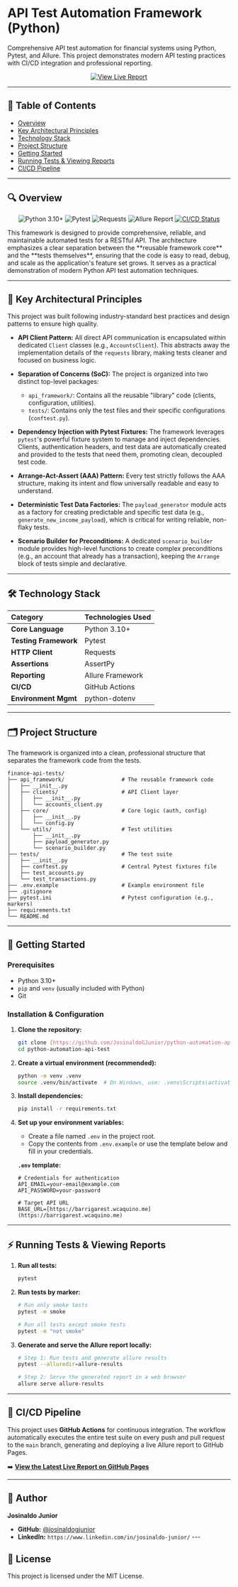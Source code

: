 # API Test Automation Framework (Python)

Comprehensive API test automation for financial systems using Python, Pytest, and Allure. This project demonstrates modern API testing practices with CI/CD integration and professional reporting.


<p align="center">
  <a href="https://josinaldogjunior.github.io/python-automation-api-test/">
    <img src="https://img.shields.io/badge/Allure%20Report-View%20Live-brightgreen.svg" alt="View Live Report">
  </a>
</p>

---

## 📑 Table of Contents

- [Overview](#-overview)
- [Key Architectural Principles](#-key-architectural-principles)
- [Technology Stack](#-technology-stack)
- [Project Structure](#️-project-structure)
- [Getting Started](#-getting-started)
- [Running Tests & Viewing Reports](#-running-tests--viewing-reports)
- [CI/CD Pipeline](#-cicd-pipeline)

---

## 🔍 Overview
<p align="center">
  <img src="https://img.shields.io/badge/Python-3.10+-blue.svg?logo=python&logoColor=white" alt="Python 3.10+">
  <img src="https://img.shields.io/badge/Pytest-8-blue.svg?logo=pytest&logoColor=white" alt="Pytest">
  <img src="https://img.shields.io/badge/Requests-2-orange.svg" alt="Requests">
  <img src="https://img.shields.io/badge/Allure%20Report-2-orange.svg?logo=allure&logoColor=white" alt="Allure Report">
  <a href="https://github.com/JosinaldoGJunior/python-automation-api-test/actions/workflows/ci_cd_pipeline.yml">
    <img src="https://github.com/JosinaldoGJunior/python-automation-api-test/actions/workflows/ci_cd_pipeline.yml/badge.svg" alt="CI/CD Status">
  </a>
</p>
This framework is designed to provide comprehensive, reliable, and maintainable automated tests for a RESTful API. The architecture emphasizes a clear separation between the **reusable framework core** and the **tests themselves**, ensuring that the code is easy to read, debug, and scale as the application's feature set grows. It serves as a practical demonstration of modern Python API test automation techniques.

---

## 🌟 Key Architectural Principles

This project was built following industry-standard best practices and design patterns to ensure high quality.

* **API Client Pattern:** All direct API communication is encapsulated within dedicated `Client` classes (e.g., `AccountsClient`). This abstracts away the implementation details of the `requests` library, making tests cleaner and focused on business logic.

* **Separation of Concerns (SoC):** The project is organized into two distinct top-level packages:
    * `api_framework/`: Contains all the reusable "library" code (clients, configuration, utilities).
    * `tests/`: Contains only the test files and their specific configurations (`conftest.py`).

* **Dependency Injection with Pytest Fixtures:** The framework leverages `pytest`'s powerful fixture system to manage and inject dependencies. Clients, authentication headers, and test data are automatically created and provided to the tests that need them, promoting clean, decoupled test code.

* **Arrange-Act-Assert (AAA) Pattern:** Every test strictly follows the AAA structure, making its intent and flow universally readable and easy to understand.

* **Deterministic Test Data Factories:** The `payload_generator` module acts as a factory for creating predictable and specific test data (e.g., `generate_new_income_payload`), which is critical for writing reliable, non-flaky tests.

* **Scenario Builder for Preconditions:** A dedicated `scenario_builder` module provides high-level functions to create complex preconditions (e.g., an account that already has a transaction), keeping the `Arrange` block of tests simple and declarative.

---

## 🛠️ Technology Stack

| Category | Technologies Used |
| :--- | :--- |
| **Core Language** | Python 3.10+ |
| **Testing Framework** | Pytest |
| **HTTP Client** | Requests |
| **Assertions** | AssertPy |
| **Reporting** | Allure Framework |
| **CI/CD** | GitHub Actions |
| **Environment Mgmt** | python-dotenv |


---

## 🗂️ Project Structure

The framework is organized into a clean, professional structure that separates the framework code from the tests.

```
finance-api-tests/
├── api_framework/                  # The reusable framework code
│   ├── __init__.py
│   ├── clients/                    # API Client layer
│   │   ├── __init__.py
│   │   └── accounts_client.py
│   ├── core/                       # Core logic (auth, config)
│   │   ├── __init__.py
│   │   └── config.py
│   └── utils/                      # Test utilities
│       ├── __init__.py
│       ├── payload_generator.py
│       └── scenario_builder.py
├── tests/                          # The test suite
│   ├── __init__.py
│   ├── conftest.py                 # Central Pytest fixtures file
│   ├── test_accounts.py
│   └── test_transactions.py
├── .env.example                    # Example environment file
├── .gitignore
├── pytest.ini                      # Pytest configuration (e.g., markers)
├── requirements.txt
└── README.md
```

---

## 🚀 Getting Started

### Prerequisites
* Python 3.10+
* `pip` and `venv` (usually included with Python)
* Git

### Installation & Configuration

1.  **Clone the repository:**
    ```bash
    git clone [https://github.com/JosinaldoGJunior/python-automation-api-test.git](https://github.com/JosinaldoGJunior/python-automation-api-test.git)
    cd python-automation-api-test
    ```
2.  **Create a virtual environment (recommended):**
    ```bash
    python -m venv .venv
    source .venv/bin/activate  # On Windows, use: .venv\Scripts\activate
    ```
3.  **Install dependencies:**
    ```bash
    pip install -r requirements.txt
    ```
4.  **Set up your environment variables:**
    * Create a file named `.env` in the project root.
    * Copy the contents from `.env.example` or use the template below and fill in your credentials.
    
    **`.env` template:**
    ```env
    # Credentials for authentication
    API_EMAIL=your-email@example.com
    API_PASSWORD=your-password
    
    # Target API URL
    BASE_URL=[https://barrigarest.wcaquino.me](https://barrigarest.wcaquino.me)
    ```

---

## ⚡ Running Tests & Viewing Reports

1.  **Run all tests:**
    ```bash
    pytest
    ```

2.  **Run tests by marker:**
    ```bash
    # Run only smoke tests
    pytest -m smoke

    # Run all tests except smoke tests
    pytest -m "not smoke"
    ```

3.  **Generate and serve the Allure report locally:**
    ```bash
    # Step 1: Run tests and generate allure results
    pytest --alluredir=allure-results

    # Step 2: Serve the generated report in a web browser
    allure serve allure-results
    ```

---

## 🔄 CI/CD Pipeline

This project uses **GitHub Actions** for continuous integration. The workflow automatically executes the entire test suite on every push and pull request to the `main` branch, generating and deploying a live Allure report to GitHub Pages.

➡️ **[View the Latest Live Report on GitHub Pages](https://josinaldogjunior.github.io/python-automation-api-test/)**

---

## 👤 Author

**Josinaldo Junior**

* **GitHub:** [@josinaldogjunior](https://github.com/josinaldogjunior)
* **LinkedIn:** `https://www.linkedin.com/in/josinaldo-junior/` ---

## 📄 License

This project is licensed under the MIT License.